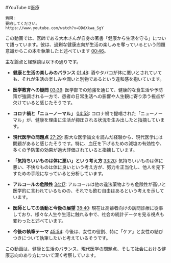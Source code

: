 #YouTube #医療

```
質問：
要約してください。
https://www.youtube.com/watch?v=DDdXkwa_SgY
```

この動画では、医師である大木さんが自身の著書「健康から生活を守る」について語っています。彼は、過剰な健康志向が生活の楽しみを奪っているという問題意識からこの本を執筆したと述べています [00:46](http://www.youtube.com/watch?v=DDdXkwa_SgY&t=46)。

主な論点と経験談は以下の通りです。

- **健康と生活の楽しみのバランス** [01:48](http://www.youtube.com/watch?v=DDdXkwa_SgY&t=108): 酒やタバコが体に悪いとされていても、それが生活の楽しみや潤いと別物であるという違和感を抱いています。
    
- **医学教育への疑問** [03:39](http://www.youtube.com/watch?v=DDdXkwa_SgY&t=219): 医学部での勉強を通じて、健康的な食生活や予防策が強調される一方で、患者の日常生活への影響や人生観に寄り添う視点が欠けていると感じたそうです。
    
- **コロナ禍と「ニューノーマル」** [04:53](http://www.youtube.com/watch?v=DDdXkwa_SgY&t=293): コロナ禍で提唱された「ニューノーマル」が、健康を理由に生活が抑圧される状況を生み出したと指摘しています。
    
- **現代医学の問題点** [27:29](http://www.youtube.com/watch?v=DDdXkwa_SgY&t=1649): 膨大な医学論文を読んだ経験から、現代医学には問題があると感じたそうです。特に、血圧を下げるための減塩の有効性や、多くの予防策の効果が過大評価されていると指摘しています。
    
- **「気持ちいいものは体に悪い」という考え方** [33:20](http://www.youtube.com/watch?v=DDdXkwa_SgY&t=2000): 気持ちいいものは体に悪い、不快なものは体に良いという考え方が、努力を正当化し、他人を見下すための手段になっていると分析しています。
    
- **アルコールの危険性** [34:17](http://www.youtube.com/watch?v=DDdXkwa_SgY&t=2057): アルコールは他の違法薬物よりも危険性が高いと医学的に言われているものの、それでも飲む自由はあるという考えを示しています。
    
- **医師としての活動と今後の展望** [38:40](http://www.youtube.com/watch?v=DDdXkwa_SgY&t=2320): 現在は高齢者向けの訪問診療に従事しており、様々な人生や生活に触れる中で、社会の統計データを見る視点も変わったと述べています。
    
- **今後の執筆テーマ** [45:54](http://www.youtube.com/watch?v=DDdXkwa_SgY&t=2754): 今後は、女性の役割、特に「ケア」と女性の結びつきについて執筆したいと考えているそうです。
    

この動画は、健康と生活のバランス、現代医学の問題点、そして社会における健康志向のあり方について深く考察しています。

